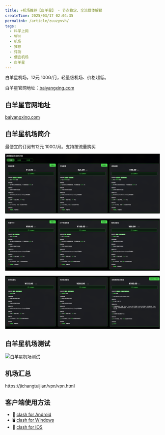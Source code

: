 ```yaml
---
title: ✈️机场推荐【白羊星】 - 节点稳定、全流媒体解锁
createTime: 2025/03/17 02:04:35
permalink: /article/zuuzyvvh/
tags:
  - 科学上网
  - VPN
  - 机场
  - 推荐
  - 评测
  - 便宜机场
  - 白羊星
---
```


白羊星机场，12元 100G/月，轻量级机场、价格超低。

白羊星官网地址：[baiyangxing.com](https://baiyangxing.com/#/register?code=gelkjfjz)

<!-- more -->

## 白羊星官网地址

[baiyangxing.com](https://baiyangxing.com/#/register?code=gelkjfjz)

## 白羊星机场简介

最便宜的订阅有12元 100G/月。支持按流量购买

![白羊星机场价格](images/机场推荐白羊星/image.png)

![白羊星机场价格](images/机场推荐白羊星/image-1.png)

![白羊星机场价格](images/机场推荐白羊星/image-2.png)

## 白羊星机场测试

![白羊星机场测试](images/机场推荐白羊星/image-3.png)

## 机场汇总

[https://jichangtuijian/vpn/vpn.html](https://jichangtuijian/vpn/vpn.html)

## 客户端使用方法

- 📱 [clash for Android](https://jichangtuijian.uk/article/clashforAndroid.html)
- 🖥 [clash for Windows](https://jichangtuijian.uk/article/clash.html)
- 🍎 [clash for IOS](https://jichangtuijian.uk/article/Shadowrocket.html)
<gitalk/>

